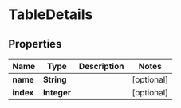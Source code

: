 # TableDetails

## Properties
Name | Type | Description | Notes
------------ | ------------- | ------------- | -------------
**name** | **String** |  |  [optional]
**index** | **Integer** |  |  [optional]

